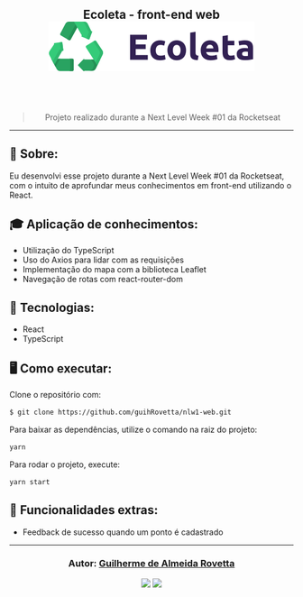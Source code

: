 <h2 align="center">
Ecoleta - front-end web
<br/>
<img src="./src/assets/logo.svg">
<br/>

<br/>
<div style="display:flex">
<!-- <img src="assets_readme/video1.gif" width="400px">
<img src="assets_readme/video2.gif" style="margin-left:3px"  width="400px"> -->
</div>
<br/>

</h2>

<blockquote align="center">
  Projeto realizado durante a Next Level Week #01 da Rocketseat
</blockquote>

<hr/>

## 📓 Sobre:

Eu desenvolvi esse projeto durante a Next Level Week #01 da Rocketseat, com o intuito de aprofundar meus conhecimentos em front-end utilizando o React.

## 🎓 Aplicação de conhecimentos:

- Utilização do TypeScript
- Uso do Axios para lidar com as requisições
- Implementação do mapa com a biblioteca Leaflet
- Navegação de rotas com react-router-dom

## 🚀 Tecnologias:

- React
- TypeScript

## 🖥️ Como executar:

Clone o repositório com:

```bash
$ git clone https://github.com/guihRovetta/nlw1-web.git
```

Para baixar as dependências, utilize o comando na raiz do projeto:

```bash
yarn
```

Para rodar o projeto, execute:

```bash
yarn start
```

## 🤯 Funcionalidades extras:

- Feedback de sucesso quando um ponto é cadastrado

---

<h3 align="center">
Autor: <a alt="Guilherme de Almeida Rovetta" href="https://github.com/guihRovetta">Guilherme de Almeida Rovetta</a>
</h3>

<p align="center">

  <a alt="Guilherme de Almeida Rovetta Linkedin" href="https://www.linkedin.com/in/guilherme-rovetta-381a89b0">
  <img src="https://img.shields.io/badge/LinkedIn-Guilherme%20Rovetta-blue?logo=linkedin"/></a>
  <a alt="Guilherme de Almeida Rovetta GitHub" href="https://github.com/guihRovetta">
  <img src="https://img.shields.io/badge/GitHub-guihRovetta-lightgrey?logo=github"/></a>

</p>

